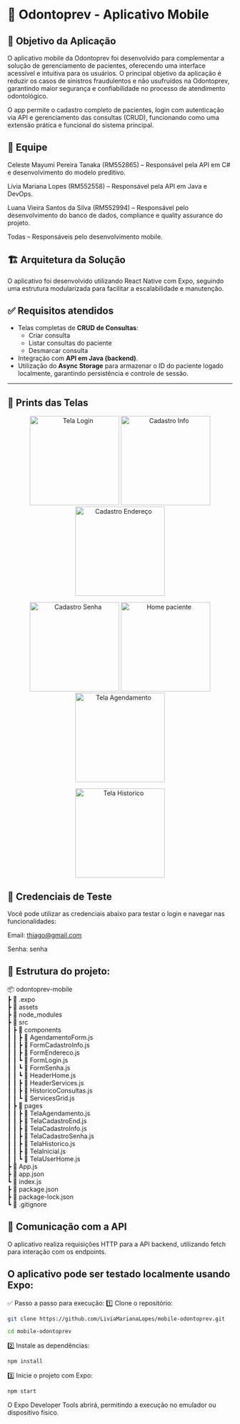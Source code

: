 # 🦷 Odontoprev - Aplicativo Mobile

## 📌 Objetivo da Aplicação

O aplicativo mobile da Odontoprev foi desenvolvido para complementar a solução de gerenciamento de pacientes, oferecendo uma interface acessível e intuitiva para os usuários. O principal objetivo da aplicação é reduzir os casos de sinistros fraudulentos e não usufruídos na Odontoprev, garantindo maior segurança e confiabilidade no processo de atendimento odontológico.

O app permite o cadastro completo de pacientes, login com autenticação via API e gerenciamento das consultas (CRUD), funcionando como uma extensão prática e funcional do sistema principal.

## 👥 Equipe

Celeste Mayumi Pereira Tanaka (RM552865) – Responsável pela API em C# e desenvolvimento do modelo preditivo.

Lívia Mariana Lopes (RM552558) – Responsável pela API em Java e DevOps.

Luana Vieira Santos da Silva (RM552994) – Responsável pelo desenvolvimento do banco de dados, compliance e quality assurance do projeto.

Todas – Responsáveis pelo desenvolvimento mobile.

## 🏗️ Arquitetura da Solução

O aplicativo foi desenvolvido utilizando React Native com Expo, seguindo uma estrutura modularizada para facilitar a escalabilidade e manutenção.


## ✅ Requisitos atendidos

- Telas completas de **CRUD de Consultas**:
  - Criar consulta
  - Listar consultas do paciente
  - Desmarcar consulta
- Integração com **API em Java (backend)**.
- Utilização do **Async Storage** para armazenar o ID do paciente logado localmente, garantindo persistência e controle de sessão.

---

## 📲 Prints das Telas

<p align="center">
  <img src="./assets/tela-login.jpg" alt="Tela Login" width="200"/>
  <img src="./assets/tela-cadastro-info.jpg" alt="Cadastro Info" width="200"/>
  <img src="./assets/tela-cadastro-end.jpg" alt="Cadastro Endereço" width="200"/>
</p>

<p align="center">
  <img src="./assets/tela-cadastro-senha.jpg" alt="Cadastro Senha" width="200"/>
  <img src="./assets/tela-home.jpg" alt="Home paciente" width="200"/>
  <img src="./assets/tela-agendamento.jpg" alt="Tela Agendamento" width="200"/>
</p>

<p align="center">
  <img src="./assets/tela-historico.jpg" alt="Tela Historico" width="200"/>
</p>

## 🔑 Credenciais de Teste
Você pode utilizar as credenciais abaixo para testar o login e navegar nas funcionalidades:

Email: thiago@gmail.com

Senha: senha

## 📌 Estrutura do projeto:

📦 odontoprev-mobile <br/>
 ┣ 📂 .expo <br/>
 ┣ 📂 assets <br/>
 ┣ 📂 node_modules <br/>
 ┣ 📂 src <br/>
 ┃ ┣ 📂 components <br/>
 ┃ ┃ ┣ 📄 AgendamentoForm.js <br/>
 ┃ ┃ ┣ 📄 FormCadastroInfo.js <br/>
 ┃ ┃ ┣ 📄 FormEndereco.js <br/>
 ┃ ┃ ┗ 📄 FormLogin.js <br/>
 ┃ ┃ ┗ 📄 FormSenha.js <br/>
 ┃ ┃ ┗ 📄 HeaderHome.js <br/>
 ┃ ┃ ┣ 📄 HeaderServices.js <br/>
 ┃ ┃ ┣ 📄 HistoricoConsultas.js <br/>
 ┃ ┃ ┗ 📄 ServicesGrid.js <br/>
 ┃ ┣ 📂 pages <br/>
 ┃ ┃ ┣ 📄 TelaAgendamento.js  <br/>
 ┃ ┃ ┣ 📄 TelaCadastroEnd.js  <br/>
 ┃ ┃ ┣ 📄 TelaCadastroInfo.js <br/>
 ┃ ┃ ┣ 📄 TelaCadastroSenha.js <br/>
 ┃ ┃ ┣ 📄 TelaHistorico.js  <br/>
 ┃ ┃ ┣ 📄 TelaInicial.js <br/>
 ┃ ┃ ┗ 📄 TelaUserHome.js <br/>
 ┣ 📄 App.js <br/>
 ┣ 📄 app.json <br/>
 ┗ 📄 index.js <br/>
 ┣ 📄 package.json <br/>
 ┣ 📄 package-lock.json <br/>
 ┗ 📄 .gitignore <br/>

## 🔗 Comunicação com a API

O aplicativo realiza requisições HTTP para a API backend, utilizando fetch para interação com os endpoints.



## O aplicativo pode ser testado localmente usando Expo:

✅ Passo a passo para execução:
1️⃣ Clone o repositório:
```sh
git clone https://github.com/LiviaMarianaLopes/mobile-odontoprev.git

cd mobile-odontoprev

```
2️⃣ Instale as dependências:
```sh
npm install
```


3️⃣ Inicie o projeto com Expo:
```sh
npm start
```

O Expo Developer Tools abrirá, permitindo a execução no emulador ou dispositivo físico.
